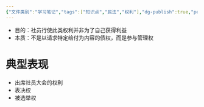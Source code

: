 ```yaml
---
{"文件类别":"学习笔记","tags":["知识点","民法","权利"],"dg-publish":true,"permalink":"/学习笔记studyup/知识点cheese/机关参与权/","dgPassFrontmatter":true,"created":"2024-10-27T16:39:16.970+08:00","updated":"2024-10-27T16:40:08.174+08:00"}
---
```


- 目的：社员行使此类权利并非为了自己获得利益
- 本质：不是以请求特定给付为内容的债权，而是参与管理权
# 典型表现
- 出席社员大会的权利
- 表决权
- 被选举权